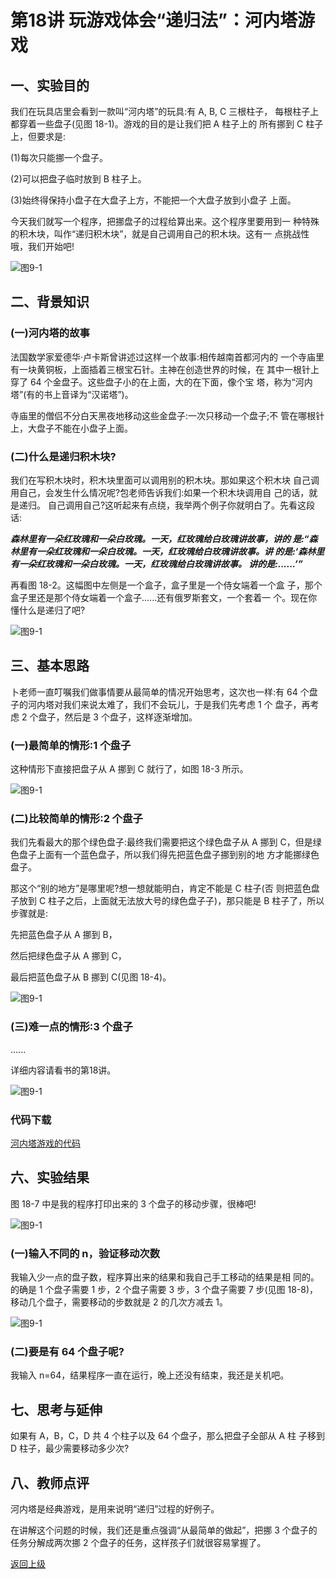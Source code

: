# 第18讲 玩游戏体会“递归法”：河内塔游戏



## 一、实验目的
我们在玩具店里会看到一款叫“河内塔”的玩具:有 A, B, C 三根柱子， 每根柱子上都穿着一些盘子(见图 18-1)。游戏的目的是让我们把 A 柱子上的 所有挪到 C 柱子上，但要求是:

(1)每次只能挪一个盘子。

(2)可以把盘子临时放到 B 柱子上。 

(3)始终得保持小盘子在大盘子上方，不能把一个大盘子放到小盘子
上面。 

今天我们就写一个程序，把挪盘子的过程给算出来。这个程序里要用到一
种特殊的积木块，叫作“递归积木块”，就是自己调用自己的积木块。这有一 点挑战性哦，我们开始吧!

![图9-1](Figures/Lec18-1.png)


## 二、背景知识

### (一)河内塔的故事

法国数学家爱德华·卢卡斯曾讲述过这样一个故事:相传越南首都河内的 一个寺庙里有一块黄铜板，上面插着三根宝石针。主神在创造世界的时候，在 其中一根针上穿了 64 个金盘子。这些盘子小的在上面，大的在下面，像个宝 塔，称为“河内塔”(有的书上音译为“汉诺塔”)。

寺庙里的僧侣不分白天黑夜地移动这些金盘子:一次只移动一个盘子;不 管在哪根针上，大盘子不能在小盘子上面。

### (二)什么是递归积木块?

我们在写积木块时，积木块里面可以调用别的积木块。那如果这个积木块 自己调用自己，会发生什么情况呢?包老师告诉我们:如果一个积木块调用自 己的话，就是递归。
自己调用自己?这听起来有点绕，我举两个例子你就明白了。先看这段话:

***森林里有一朵红玫瑰和一朵白玫瑰。一天，红玫瑰给白玫瑰讲故事，讲的 是:“森林里有一朵红玫瑰和一朵白玫瑰。一天，红玫瑰给白玫瑰讲故事。讲 的是:‘森林里有一朵红玫瑰和一朵白玫瑰。一天，红玫瑰给白玫瑰讲故事。 讲的是:......’”*** 

再看图 18-2。这幅图中左侧是一个盒子，盒子里是一个侍女端着一个盒 子，那个盒子里还是那个侍女端着一个盒子......还有俄罗斯套文，一个套着一 个。现在你懂什么是递归了吧?

![图9-1](Figures/Lec18-2.png)


## 三、基本思路
卜老师一直叮嘱我们做事情要从最简单的情况开始思考，这次也一样:有 64 个盘子的河内塔对我们来说太难了，我们不会玩儿，于是我们先考虑 1 个 盘子，再考虑 2 个盘子，然后是 3 个盘子，这样逐渐增加。

### (一)最简单的情形:1 个盘子

这种情形下直接把盘子从 A 挪到 C 就行了，如图 18-3 所示。

![图9-1](Figures/Lec18-3.png)


### (二)比较简单的情形:2 个盘子

我们先看最大的那个绿色盘子:最终我们需要把这个绿色盘子从 A 挪到 C，但是绿色盘子上面有一个蓝色盘子，所以我们得先把蓝色盘子挪到别的地 方才能挪绿色盘子。

那这个“别的地方”是哪里呢?想一想就能明白，肯定不能是 C 柱子(否 则把蓝色盘子放到 C 柱子之后，上面就无法放大号的绿色盘子子)，那只能是 B 柱子了，所以步骤就是:

先把蓝色盘子从 A 挪到 B， 

然后把绿色盘子从 A 挪到 C， 

最后把蓝色盘子从 B 挪到 C(见图 18-4)。

![图9-1](Figures/Lec18-4.png)

### (三)难一点的情形:3 个盘子

......

详细内容请看书的第18讲。


![图9-1](Figures/Lec18-8.png)


### 代码下载

[河内塔游戏的代码](Code/第18讲-河内塔.sb3) 



## 六、实验结果


图 18-7 中是我的程序打印出来的 3 个盘子的移动步骤，很棒吧!


![图9-1](Figures/Lec18-9.png)


### (一)输入不同的 n，验证移动次数
我输入少一点的盘子数，程序算出来的结果和我自己手工移动的结果是相 同的。的确是 1 个盘子需要 1 步，2 个盘子需要 3 步，3 个盘子需要 7 步(见图 18-8)，移动几个盘子，需要移动的步数就是 2 的几次方减去 1。


![图9-1](Figures/Lec18-10.png)

### (二)要是有 64 个盘子呢?
我输入 n=64，结果程序一直在运行，晚上还没有结束，我还是关机吧。 

## 七、思考与延伸
如果有 A，B，C，D 共 4 个柱子以及 64 个盘子，那么把盘子全部从 A 柱 子移到 D 柱子，最少需要移动多少次?



## 八、教师点评
河内塔是经典游戏，是用来说明“递归”过程的好例子。

在讲解这个问题的时候，我们还是重点强调“从最简单的做起”，把挪 3 个盘子的任务分解成两次挪 2 个盘子的任务，这样孩子们就很容易掌握了。




[返回上级](index.md)
